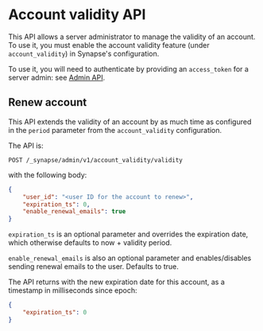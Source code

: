 # Account validity API

This API allows a server administrator to manage the validity of an account. To
use it, you must enable the account validity feature (under
`account_validity`) in Synapse's configuration.

To use it, you will need to authenticate by providing an `access_token`
for a server admin: see [Admin API](../usage/administration/admin_api).

## Renew account

This API extends the validity of an account by as much time as configured in the
`period` parameter from the `account_validity` configuration.

The API is:

```
POST /_synapse/admin/v1/account_validity/validity
```

with the following body:

```json
{
    "user_id": "<user ID for the account to renew>",
    "expiration_ts": 0,
    "enable_renewal_emails": true
}
```


`expiration_ts` is an optional parameter and overrides the expiration date,
which otherwise defaults to now + validity period.

`enable_renewal_emails` is also an optional parameter and enables/disables
sending renewal emails to the user. Defaults to true.

The API returns with the new expiration date for this account, as a timestamp in
milliseconds since epoch:

```json
{
    "expiration_ts": 0
}
```
